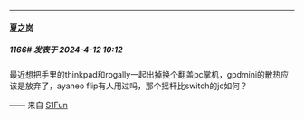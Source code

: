﻿
*****

####  夏之岚  
##### 1166#       发表于 2024-4-12 10:12

最近想把手里的thinkpad和rogally一起出掉换个翻盖pc掌机，gpdmini的散热应该是放弃了，ayaneo flip有人用过吗，那个摇杆比switch的jc如何？

—— 来自 [S1Fun](https://s1fun.koalcat.com)

